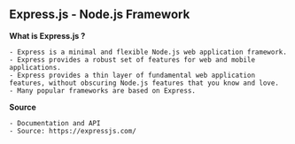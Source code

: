 <h2>Express.js - Node.js Framework</h2>

**What is Express.js ?**

	- Express is a minimal and flexible Node.js web application framework.
	- Express provides a robust set of features for web and mobile applications.
	- Express provides a thin layer of fundamental web application features, without obscuring Node.js features that you know and love.
	- Many popular frameworks are based on Express.
	
**Source**
	
	- Documentation and API
	- Source: https://expressjs.com/

